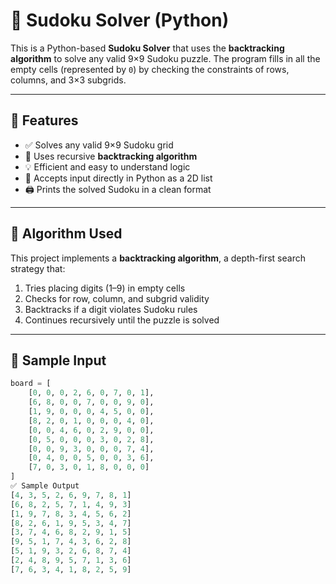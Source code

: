 
# 🔢 Sudoku Solver (Python)

This is a Python-based **Sudoku Solver** that uses the **backtracking algorithm** to solve any valid 9×9 Sudoku puzzle. The program fills in all the empty cells (represented by `0`) by checking the constraints of rows, columns, and 3×3 subgrids.

---

## 📌 Features

- ✅ Solves any valid 9×9 Sudoku grid
- 🔁 Uses recursive **backtracking algorithm**
- 💡 Efficient and easy to understand logic
- 🧩 Accepts input directly in Python as a 2D list
- 🖨️ Prints the solved Sudoku in a clean format

---

## 🧠 Algorithm Used

This project implements a **backtracking algorithm**, a depth-first search strategy that:
1. Tries placing digits (1–9) in empty cells
2. Checks for row, column, and subgrid validity
3. Backtracks if a digit violates Sudoku rules
4. Continues recursively until the puzzle is solved

---

## 🧾 Sample Input

```python
board = [
    [0, 0, 0, 2, 6, 0, 7, 0, 1],
    [6, 8, 0, 0, 7, 0, 0, 9, 0],
    [1, 9, 0, 0, 0, 4, 5, 0, 0],
    [8, 2, 0, 1, 0, 0, 0, 4, 0],
    [0, 0, 4, 6, 0, 2, 9, 0, 0],
    [0, 5, 0, 0, 0, 3, 0, 2, 8],
    [0, 0, 9, 3, 0, 0, 0, 7, 4],
    [0, 4, 0, 0, 5, 0, 0, 3, 6],
    [7, 0, 3, 0, 1, 8, 0, 0, 0]
]
✅ Sample Output
[4, 3, 5, 2, 6, 9, 7, 8, 1]
[6, 8, 2, 5, 7, 1, 4, 9, 3]
[1, 9, 7, 8, 3, 4, 5, 6, 2]
[8, 2, 6, 1, 9, 5, 3, 4, 7]
[3, 7, 4, 6, 8, 2, 9, 1, 5]
[9, 5, 1, 7, 4, 3, 6, 2, 8]
[5, 1, 9, 3, 2, 6, 8, 7, 4]
[2, 4, 8, 9, 5, 7, 1, 3, 6]
[7, 6, 3, 4, 1, 8, 2, 5, 9]

